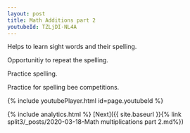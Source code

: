 ```yaml
---
layout: post
title: Math Additions part 2
youtubeId: TZLjDI-NL4A
---
```

 
 
Helps to learn sight words and their spelling.

Opportunitiy to repeat the spelling. 

Practice spelling. 
 
Practice for spelling bee competitions. 
 
{% include youtubePlayer.html id=page.youtubeId %}
 
 
{% include analytics.html %} 
[Next]({{ site.baseurl }}{% link  split3/_posts/2020-03-18-Math multiplications part 2.md%})
 
